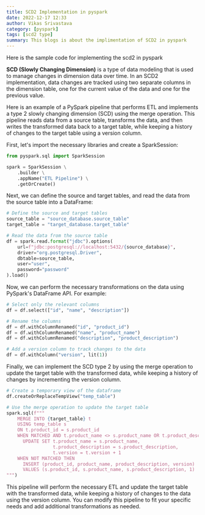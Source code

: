 ```yaml
---
title: SCD2 Implementation in pyspark
date: 2022-12-17 12:33
author: Vikas Srivastava
category: [pyspark]
tags: [scd2 type]
summary: This blogs is about the implimentation of SCD2 in pyspark
---
```


Here is the sample code for implementing the scd2 in pyspark

**SCD (Slowly Changing Dimension)** is a type of data modeling that is used to manage changes in dimension data over time. In an SCD2 implementation, data changes are tracked using two separate columns in the dimension table, one for the current value of the data and one for the previous value.

Here is an example of a PySpark pipeline that performs ETL and implements a type 2 slowly changing dimension (SCD) using the merge operation. This pipeline reads data from a source table, transforms the data, and then writes the transformed data back to a target table, while keeping a history of changes to the target table using a version column.

First, let's import the necessary libraries and create a SparkSession:

```python
from pyspark.sql import SparkSession

spark = SparkSession \
    .builder \
    .appName("ETL Pipeline") \
    .getOrCreate()
```

Next, we can define the source and target tables, and read the data from the source table into a DataFrame:

```python
# Define the source and target tables
source_table = "source_database.source_table"
target_table = "target_database.target_table"

# Read the data from the source table
df = spark.read.format("jdbc").options(
    url=f"jdbc:postgresql://localhost:5432/{source_database}",
    driver="org.postgresql.Driver",
    dbtable=source_table,
    user="user",
    password="password"
).load()
```

Now, we can perform the necessary transformations on the data using PySpark's DataFrame API. For example:

```python
# Select only the relevant columns
df = df.select(["id", "name", "description"])

# Rename the columns
df = df.withColumnRenamed("id", "product_id")
df = df.withColumnRenamed("name", "product_name")
df = df.withColumnRenamed("description", "product_description")

# Add a version column to track changes to the data
df = df.withColumn("version", lit(1))
```

Finally, we can implement the SCD type 2 by using the merge operation to update the target table with the transformed data, while keeping a history of changes by incrementing the version column.

```python
# Create a temporary view of the dataframe
df.createOrReplaceTempView("temp_table")

# Use the merge operation to update the target table
spark.sql(f"""
    MERGE INTO {target_table} t
    USING temp_table s
    ON t.product_id = s.product_id
    WHEN MATCHED AND t.product_name <> s.product_name OR t.product_description <> s.product_description THEN
      UPDATE SET t.product_name = s.product_name,
                 t.product_description = s.product_description,
                 t.version = t.version + 1
    WHEN NOT MATCHED THEN
      INSERT (product_id, product_name, product_description, version)
      VALUES (s.product_id, s.product_name, s.product_description, 1)
""")
```

This pipeline will perform the necessary ETL and update the target table with the transformed data, while keeping a history of changes to the data using the version column. You can modify this pipeline to fit your specific needs and add additional transformations as needed.